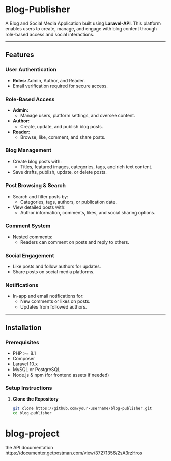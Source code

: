 # Blog-Publisher

A Blog and Social Media Application built using **Laravel-API**. This platform enables users to create, manage, and engage with blog content through role-based access and social interactions.

---

## Features

### **User Authentication**
- **Roles:** Admin, Author, and Reader.
- Email verification required for secure access.

### **Role-Based Access**
- **Admin:**  
  - Manage users, platform settings, and oversee content.  
- **Author:**  
  - Create, update, and publish blog posts.  
- **Reader:**  
  - Browse, like, comment, and share posts.

### **Blog Management**
- Create blog posts with:
  - Titles, featured images, categories, tags, and rich text content.
- Save drafts, publish, update, or delete posts.

### **Post Browsing & Search**
- Search and filter posts by:
  - Categories, tags, authors, or publication date.
- View detailed posts with:
  - Author information, comments, likes, and social sharing options.

### **Comment System**
- Nested comments:
  - Readers can comment on posts and reply to others.

### **Social Engagement**
- Like posts and follow authors for updates.
- Share posts on social media platforms.

### **Notifications**
- In-app and email notifications for:
  - New comments or likes on posts.
  - Updates from followed authors.

---

## Installation

### Prerequisites
- PHP >= 8.1
- Composer
- Laravel 10.x
- MySQL or PostgreSQL
- Node.js & npm (for frontend assets if needed)

### Setup Instructions
1. **Clone the Repository**
   ```bash
   git clone https://github.com/your-username/blog-publisher.git
   cd blog-publisher

# blog-project
the API documentation https://documenter.getpostman.com/view/37271356/2sA3rzHros
 
